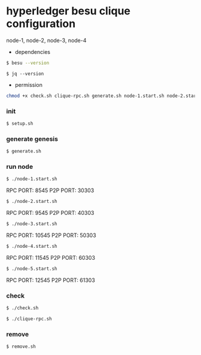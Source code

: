 # hyperledger besu clique configuration

node-1, node-2, node-3, node-4

* dependencies

```bash
$ besu --version
```

```basg
$ jq --version
```

* permission

```bash
chmod +x check.sh clique-rpc.sh generate.sh node-1.start.sh node-2.start.sh node-3.start.sh node-4.start.sh remove.sh setup.sh
```

### init

```bash
$ setup.sh
```

### generate genesis

```bash
$ generate.sh
```

### run node

```bash
$ ./node-1.start.sh
```

RPC PORT: 8545
P2P PORT: 30303

```bash
$ ./node-2.start.sh
```

RPC PORT: 9545
P2P PORT: 40303

```bash
$ ./node-3.start.sh
```

RPC PORT: 10545
P2P PORT: 50303

```bash
$ ./node-4.start.sh
```

RPC PORT: 11545
P2P PORT: 60303

```bash
$ ./node-5.start.sh
```

RPC PORT: 12545
P2P PORT: 61303

### check

```bash
$ ./check.sh
```

```bash
$ ./clique-rpc.sh
```

### remove

```bash
$ remove.sh
```
